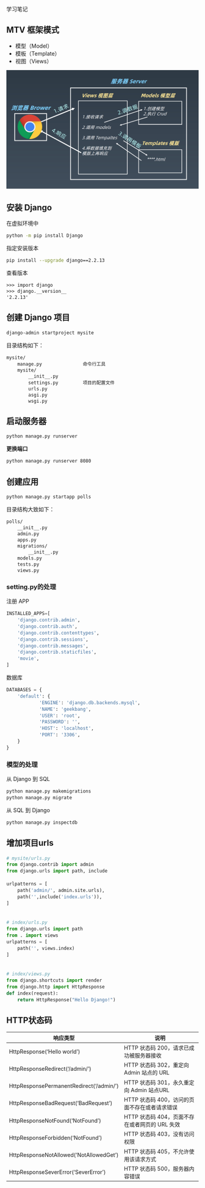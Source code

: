 学习笔记

## MTV 框架模式

- 模型（Model）
- 模板（Template）
- 视图（Views）  

![MTV框架](MTV框架.png)

## 安装 Django

在虚拟环境中

```bash
python -m pip install Django
```

指定安装版本

```bash
pip install --upgrade django==2.2.13  
```

查看版本

```
>>> import django
>>> django.__version__
'2.2.13'  
```

## 创建 Django 项目  

```bash
django-admin startproject mysite  
```

⽬录结构如下：  

```
mysite/
    manage.py				命令⾏⼯具
    mysite/
        __init__.py
        settings.py			项⽬的配置⽂件
        urls.py
        asgi.py
        wsgi.py
```

## 启动服务器

```bash
python manage.py runserver
```

**更换端口**

```bash
python manage.py runserver 8080
```

## 创建应用

```bash
python manage.py startapp polls
```

目录结构大致如下：

```
polls/
    __init__.py
    admin.py
    apps.py
    migrations/
        __init__.py
    models.py
    tests.py
    views.py
```

### setting.py的处理

注册 APP

```python
INSTALLED_APPS=[
    'django.contrib.admin',
    'django.contrib.auth',
    'django.contrib.contenttypes',
    'django.contrib.sessions',
    'django.contrib.messages',
    'django.contrib.staticfiles',
    'movie',
]
```

数据库

```python
DATABASES = {
    'default': {
            'ENGINE': 'django.db.backends.mysql',
            'NAME': 'geekbang',
            'USER': 'root',
            'PASSWORD': '',
            'HOST': 'localhost',
            'PORT': '3306',
	}
}  
```



### 模型的处理

从 Django 到 SQL
```bash
python manage.py makemigrations
python manage.py migrate
```

从 SQL 到 Django
```bash
python manage.py inspectdb
```

## 增加项目urls

```python
# mysite/urls.py
from django.contrib import admin
from django.urls import path, include

urlpatterns = [
    path('admin/', admin.site.urls),
    path('',include('index.urls')),
]


# index/urls.py
from django.urls import path
from . import views
urlpatterns = [
	path('', views.index)
]


# index/views.py
from django.shortcuts import render
from django.http import HttpResponse
def index(request):
	return HttpResponse("Hello Django!")
```

## HTTP状态码

| 响应类型                                 | 说明                                           |
| ---------------------------------------- | ---------------------------------------------- |
| HttpResponse(‘Hello world’)              | HTTP 状态码 200，请求已成功被服务器接收        |
| HttpResponseRedirect(‘/admin/’)          | HTTP 状态码 302，重定向 Admin 站点的 URL       |
| HttpResponsePermanentRedirect(‘/admin/’) | HTTP 状态码 301，永久重定向 Admin 站点URL      |
| HttpResponseBadRequest(‘BadRequest’)     | HTTP 状态码 400，访问的页面不存在或者请求错误  |
| HttpResponseNotFound(‘NotFound’)         | HTTP 状态码 404，页面不存在或者网页的 URL 失效 |
| HttpResponseForbidden(‘NotFound’)        | HTTP 状态码 403，没有访问权限                  |
| HttpResponseNotAllowed(‘NotAllowedGet’)  | HTTP 状态码 405，不允许使用该请求方式          |
| HttpResponseSeverError(‘SeverError’)     | HTTP 状态码 500，服务器内容错误                |